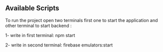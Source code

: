 ## Available Scripts

To run the project open two terminals first one to start the application and other terminal to start backend :

1- write in first terminal: npm start

2- write in second terminal: firebase emulators:start 

